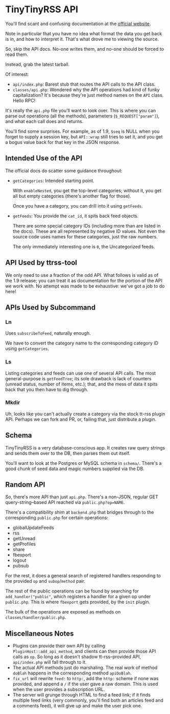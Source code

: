 # TinyTinyRSS API
You'll find scant and confusing documentation at the
[official website](https://github.com/gothfox/Tiny-Tiny-RSS).

Note in particular that you have no idea what format the data you get back is
in, and how to interpret it. That's what drove me to viewing the source.

So, skip the API docs. No-one writes them, and no-one should be forced to read
them.

Instead, grab the latest tarball.

Of interest:

- `api/index.php`: Barest stub that routes the API calls to the API class.
- `classes/api.php`: Wondered why the API operations had kind of funky
  capitalization? It's because they're just method names on the `API` class.
  Hello RPC!

It's really the `api.php` file you'll want to look over. This is where you can
parse out operations (all the methods), parameters (`$_REQUEST["param"]`), and
what each call does and returns.

You'll find some surprises. For example, as of 1.9, `$seq` is NULL when you
forget to supply a session key, but `API::wrap` still tries to set it, and you
get a bogus value back for that key in the JSON response.

## Intended Use of the API
The official docs do scatter some guidance throughout:

- `getCategories`: Intended starting point.

  With `enableNested`, you get the top-level categories; without it, you get all but empty categories (there's another flag for those).

  Once you have a category, you can drill into it using `getFeeds`.
- `getFeeds`: You provide the `cat_id`, it spits back feed objects.

  There are some special category IDs (including more than are listed in the docs).
  These are all represented by negative ID values. Not even the source code uses
  names for these categories, just the raw numbers.

  The only immediately interesting one is `0`, the Uncategorized feeds.

## API Used by ttrss-tool
We only need to use a fraction of the odd API. What follows is valid as of
the 1.9 release; you can treat it as documentation for the portion of the API
we work with. No attempt was made to be exhaustive: we've got a job to do here!

## APIs Used by Subcommand
### Ln
Uses `subscribeToFeed`, naturally enough.

We have to convert the category name to the corresponding category ID using
`getCategories`.

### Ls
Listing categories and feeds can use one of several API calls.
The most general-purpose is `getFeedTree`; its sole drawback is lack of
counters (unread status, number of items, etc.); that, and the mess of data
it spits back that you then have to dig through.

### Mkdir
Uh, looks like you can't actually create a category via the stock tt-rss
plugin API. Perhaps we can fork and PR, or, failing that, just distribute
a plugin.

## Schema
TinyTinyRSS is a very database-conscious app.
It creates raw query strings and sends them over to the DB, then parses them
out itself.

You'll want to look at the Postgres or MySQL schema in `schema/`.
There's a good chunk of seed data and magic numbers supplied via the DB.

## Random API
So, there's more API than just `api.php`.
There's a non-JSON, regular GET query-string–based API reached via
`public.php?op=NAME`.

There's a compatibility shim at `backend.php` that bridges through to the
corresponding `public.php` for certain operations:

- globalUpdateFeeds
- rss
- getUnread
- getProfiles
- share
- fbexport
- logout
- pubsub

For the rest, it does a general search of registered handlers responding to
the provided `op` and `subop`/`method` pair.

The rest of the public operations can be found by searching for
`add_handler("public"`, which registers a handler for a given op under
`public.php`.
This is where `fbexport` gets provided, by the `init` plugin.

The bulk of the operations are exposed as methods on
`classes/handler/public.php`.

## Miscellaneous Notes
- Plugins can provide their own API by calling `PluginHost::add_api_method`,
  and clients can then provide those API calls as `op`. So long as it doesn't
  shadow tt-rss–provided API, `api/index.php` will fall through to it.
- The actual API methods just do marshaling. The real work of method `doBlah`
  happens in the corresponding method `apiDoBlah`.
- `fix_url` will rewrite `feed:` to `http:`, add the `http:` scheme if none was
  provided, and append a `/` if the user gave a raw domain.
  This is used when the user provides a subscription URL.
- The server will grunge through HTML to find a feed link; if it finds multiple
  feed links (very commonly, you'll find both an articles feed and a comments
  feed), it will give up and make the user pick one.
